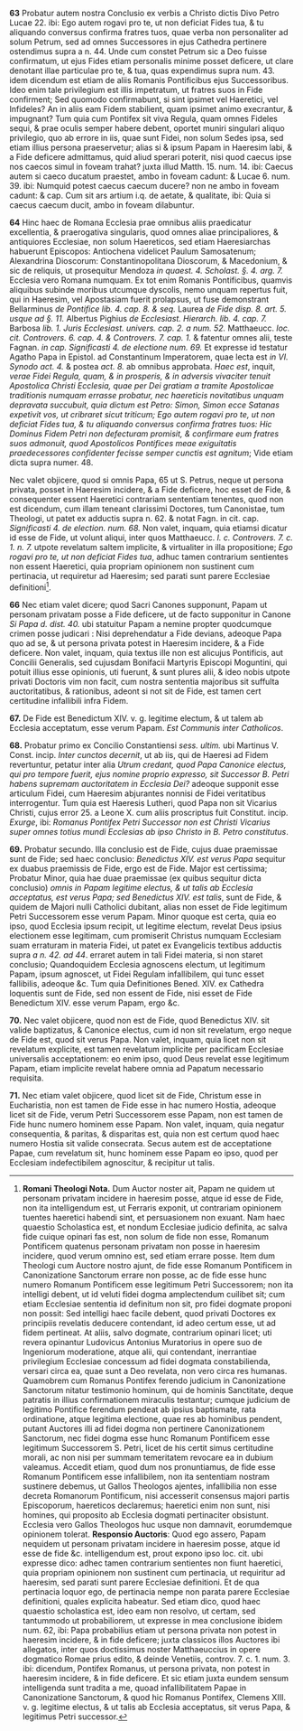 **63** Probatur autem nostra Conclusio ex verbis a Christo dictis Divo Petro Lucae 22. ibi: Ego autem rogavi pro te, ut non deficiat Fides tua, & tu aliquando conversus confirma fratres tuos, quae verba non personaliter ad solum Petrum, sed ad omnes Successores in ejus Cathedra pertinere ostendimus supra a n. 44. Unde cum constet Petrum sic a Deo fuisse confirmatum, ut ejus Fides etiam personalis minime posset deficere, ut clare denotant illae particulae pro te, & tua, quas expendimus supra num. 43. idem dicendum est etiam de aliis Romanis Pontificibus ejus Successoribus. Ideo enim tale privilegium est illis impetratum, ut fratres suos in Fide confirment; Sed quomodo confirmabunt, si sint ipsimet vel Haeretici, vel Infideles? An in aliis eam Fidem stabilient, quam ipsimet animo execrantur, & impugnant? Tum quia cum Pontifex sit viva Regula, quam omnes Fideles sequi, & prae oculis semper habere debent, oportet muniri singulari aliquo privilegio, quo ab errore in iis, quae sunt Fidei, non solum Sedes ipsa, sed etiam illius persona praeservetur; alias si & ipsum Papam in Haeresim labi, & a Fide deficere admittamus, quid aliud sperari poterit, nisi quod caecus ipse nos caecos simul in foveam trahat? juxta illud Matth. 15. num. 14. ibi: Caecus autem si caeco ducatum praestet, ambo in foveam cadunt: & Lucae 6. num. 39. ibi: Numquid potest caecus caecum ducere? non ne ambo in foveam cadunt: & cap. Cum sit ars artium i.q. de aetate, & qualitate, ibi: Quia si caecus caecum ducit, ambo in foveam dilabuntur.

**64** Hinc haec de Romana Ecclesia prae omnibus aliis praedicatur excellentia, & praerogativa singularis, quod omnes aliae principaliores, & antiquiores Ecclesiae, non solum Haereticos, sed etiam Haeresiarchas habuerunt Episcopos: Antiochena videlicet Paulum Samosatenum; Alexandrina Dioscorum: Constantinopolitana Dioscorum, & Macedonium, & sic de reliquis, ut prosequitur Mendoza *in quaest. 4. Scholast. §. 4. arg. 7.* Ecclesia vero Romana numquam. Ex tot enim Romanis Pontificibus, quamvis aliquibus subinde moribus utcumque dyscolis, nemo unquam repertus fuit, qui in Haeresim, vel Apostasiam fuerit prolapsus, ut fuse demonstrant Bellarminus *de Pontifice lib. 4. cap. 8. & seq.* Laurea *de Fide disp. 8. art. 5. usque ad §. 11.* Albertus Pighius *de Ecclesiast. Hierarch. lib. 4. cap. 7.* Barbosa *lib. 1. Juris Ecclesiast. univers. cap. 2. a num. 52.* Matthaeucc. *loc. cit. Controvers. 6. cap. 4. & Controvers. 7. cap. 1.* & fatentur omnes alii, teste Fagnan. *in cap. Significasti 4. de electione num. 69.* Et expresse id testatur Agatho Papa in Epistol. ad Constantinum Imperatorem, quae lecta est *in VI. Synodo act. 4.* & postea *act. 8.* ab omnibus approbata. *Haec est*, inquit, *verae Fidei Regula, quam, & in prosperis, & in adversis vivaciter tenuit Apostolica Christi Ecclesia, quae per Dei gratiam a tramite Apostolicae traditionis numquam errasse probatur, nec haereticis novitatibus unquam depravata succubuit, quia dictum est Petro: Simon, Simon ecce Satanas expetivit vos, ut cribraret sicut triticum; Ego autem rogavi pro te, ut non deficiat Fides tua, & tu aliquando conversus confirma fratres tuos: Hic Dominus Fidem Petri non defecturam promisit, & confirmare eum fratres suos admonuit, quod Apostolicos Pontifices meae exiguitatis praedecessores confidenter fecisse semper cunctis est agnitum*; Vide etiam dicta supra numer. 48.

Nec valet objicere, quod si omnis Papa, 65 ut S. Petrus, neque ut persona privata, posset in Haeresim incidere, & a Fide deficere, hoc esset de Fide, & consequenter essent Haeretici contrariam sententiam tenentes, quod non est dicendum, cum illam teneant clarissimi Doctores, tum Canonistae, tum Theologi, ut patet ex adductis supra n. 62. & notat Fagn. in cit. cap. *Significasti 4. de election. num. 68.* Non valet, inquam, quia etiamsi dicatur id esse de Fide, ut volunt aliqui, inter quos Matthaeucc. *l. c. Controvers. 7. c. 1. n. 7.* utpote revelatum saltem implicite, & virtualiter in illa propositione; *Ego rogavi pro te, ut non deficiat Fides tua*, adhuc tamen contrarium sentientes non essent Haeretici, quia propriam opinionem non sustinent cum pertinacia, ut requiretur ad Haeresim; sed parati sunt parere Ecclesiae definitioni[^1].

**66** Nec etiam valet dicere; quod Sacri Canones supponunt, Papam ut personam privatam posse a Fide deficere, ut de facto supponitur in Canone *Si Papa d. dist. 40.* ubi statuitur Papam a nemine propter quodcumque crimen posse judicari : Nisi deprehendatur a Fide devians, adeoque Papa quo ad se, & ut persona privata potest in Haeresim incidere, & a Fide deficere. Non valet, inquam, quia textus ille non est alicujus Pontificis, aut Concilii Generalis, sed cujusdam Bonifacii Martyris Episcopi Moguntini, qui potuit illius esse opinionis, uti fuerunt, & sunt plures alii, & ideo nobis utpote privati Doctoris vim non facit, cum nostra sententia majoribus sit suffulta auctoritatibus, & rationibus, adeont si not sit de Fide, est tamen cert certitudine infallibili infra Fidem.

**67.** De Fide est Benedictum XIV. v. g. legitime electum, & ut talem ab Ecclesia acceptatum, esse verum Papam. *Est Communis inter Catholicos*.

**68.** Probatur primo ex Concilio Constantiensi *sess. ultim.* ubi Martinus V. Const. incip. *Inter cunctos decernit*, ut ab iis, qui de Haeresi ad Fidem revertuntur, petatur inter alia *Utrum credant, quod Papa Canonice electus, qui pro tempore fuerit, ejus nomine proprio expresso, sit Successor B. Petri habens supremam auctoritatem in Ecclesia Dei?* adeoque supponit esse articulum Fidei, cum Haeresim abjurantes nonnisi de Fidei veritatibus interrogentur. Tum quia est Haeresis Lutheri, quod Papa non sit Vicarius Christi, cujus error 25. a Leone X. cum aliis proscriptus fuit Constitut. incip. *Exurge*, ibi: *Romanus Pontifex Petri Successor non est Christi Vicarius super omnes totius mundi Ecclesias ab ipso Christo in B. Petro constitutus*.

**69.** Probatur secundo. Illa conclusio est de Fide, cujus duae praemissae sunt de Fide; sed haec conclusio: *Benedictus XIV. est verus Papa* sequitur ex duabus praemissis de Fide, ergo est de Fide. Major est certissima; Probatur Minor, quia hae duae praemissae (ex quibus sequitur dicta conclusio) *omnis in Papam legitime electus, & ut talis ab Ecclesia acceptatus, est verus Papa; sed Benedictus XIV. est talis*, sunt de Fide, & quidem de Majori nulli Catholici dubitant, alias non esset de Fide legitimum Petri Successorem esse verum Papam. Minor quoque est certa, quia eo ipso, quod Ecclesia ipsum recipit, ut legitime electum, revelat Deus ipsius electionem esse legitimam, cum promiserit Christus numquam Ecclesiam suam erraturam in materia Fidei, ut patet ex Evangelicis textibus adductis supra *a n. 42. ad 44*. erraret autem in tali Fidei materia, si non staret conclusio; Quandoquidem Ecclesia agnoscens electum, ut legitimum Papam, ipsum agnoscet, ut Fidei Regulam infallibilem, qui tunc esset fallibilis, adeoque &c. Tum quia Definitiones Bened. XIV. ex Cathedra loquentis sunt de Fide, sed non essent de Fide, nisi esset de Fide Benedictum XIV. esse verum Papam, ergo &c.

**70.** Nec valet objicere, quod non est de Fide, quod Benedictus XIV. sit valide baptizatus, & Canonice electus, cum id non sit revelatum, ergo neque de Fide est, quod sit verus Papa. Non valet, inquam, quia licet non sit revelatum explicite, est tamen revelatum implicite per pacificam Ecclesiae universalis acceptationem: eo enim ipso, quod Deus revelat esse legitimum Papam, etiam implicite revelat habere omnia ad Papatum necessario requisita.

**71.** Nec etiam valet objicere, quod licet sit de Fide, Christum esse in Eucharistia, non est tamen de Fide esse in hac numero Hostia, adeoque licet sit de Fide, verum Petri Successorem esse Papam, non est tamen de Fide hunc numero hominem esse Papam. Non valet, inquam, quia negatur consequentia, & paritas, & disparitas est, quia non est certum quod haec numero Hostia sit valide consecrata. Secus autem est de acceptatione Papae, cum revelatum sit, hunc hominem esse Papam eo ipso, quod per Ecclesiam indefectibilem agnoscitur, & recipitur ut talis.

[^1]: **Romani Theologi Nota.** Dum Auctor noster ait, Papam ne quidem ut personam privatam incidere in haeresim posse, atque id esse de Fide, non ita intelligendum est, ut Ferraris exponit, ut contrariam opinionem tuentes haeretici habendi sint, et persuasionem non exuant. Nam haec quaestio Scholastica est, et nondum Ecclesiae judicio definita, ac salva fide cuique opinari fas est, non solum de fide non esse, Romanum Pontificem quatenus personam privatam non posse in haeresim incidere, quod verum omnino est, sed etiam errare posse. Item dum Theologi cum Auctore nostro ajunt, de fide esse Romanum Pontificem in Canonizatione Sanctorum errare non posse, ac de fide esse hunc numero Romanum Pontificem esse legitimum Petri Successorem; non ita intelligi debent, ut id veluti fidei dogma amplectendum cuilibet sit; cum etiam Ecclesiae sententia id definitum non sit, pro fidei dogmate proponi non possit: Sed intelligi haec facile debent, quod privati Doctores ex principiis revelatis deducere contendant, id adeo certum esse, ut ad fidem pertineat. At aliis, salvo dogmate, contrarium opinari licet; uti revera opinantur Ludovicus Antonius Muratorius in opere suo de Ingeniorum moderatione, atque alii, qui contendant, inerrantiae privilegium Ecclesiae concessum ad fidei dogmata constabilienda, versari circa ea, quae sunt a Deo revelata, non vero circa res humanas. Quamobrem cum Romanus Pontifex ferendo judicium in Canonizatione Sanctorum nitatur testimonio hominum, qui de hominis Sanctitate, deque patratis in illius confirmationem miraculis testantur; cumque judicium de legitimo Pontifice ferendum pendeat ab ipsius baptismate, rata ordinatione, atque legitima electione, quae res ab hominibus pendent, putant Auctores illi ad fidei dogma non pertinere Canonizationem Sanctorum, nec fidei dogma esse hunc Romanum Pontificem esse legitimum Successorem S. Petri, licet de his certit simus certitudine morali, ac non nisi per summam temeritatem revocare ea in dubium valeamus. Accedit etiam, quod dum nos pronuntiamus, de fide esse Romanum Pontificem esse infallibilem, non ita sententiam nostram sustinere debemus, ut Gallos Theologos ajentes, infallibilia non esse decreta Romanorum Pontificum, nisi accesserit consensus majori partis Episcoporum, haereticos declaremus; haeretici enim non sunt, nisi homines, qui proposito ab Ecclesia dogmati pertinaciter obsistunt. Ecclesia vero Gallos Theologos huc usque non damnavit, eorumdemque opinionem tolerat. **Responsio Auctoris**: Quod ego assero, Papam nequidem ut personam privatam incidere in haeresim posse, atque id esse de fide &c. intelligendum est, prout expono ipso loc. cit. ubi expresse dico: adhec tamen contrarium sentientes non fiunt haeretici, quia propriam opinionem non sustinent cum pertinacia, ut requiritur ad haeresim, sed parati sunt parere Ecclesiae definitioni. Et de qua pertinacia loquor ego, de pertinacia nempe non parata parere Ecclesiae definitioni, quales explicita habeatur. Sed etiam dico, quod haec quaestio scholastica est, ideo eam non resolvo, ut certam, sed tantummodo ut probabiliorem, ut expresse in mea conclusione ibidem num. 62, ibi: Papa probabilius etiam ut persona privata non potest in haeresim incidere, & in fide deficere; juxta classicos illos Auctores ibi allegatos, inter quos doctissimus noster Matthaeuccius in opere dogmatico Romae prius edito, & deinde Venetiis, controv. 7. c. 1. num. 3. ibi: dicendum, Pontifex Romanus, ut persona privata, non potest in haeresim incidere, & in fide deficere. Et sic etiam juxta eundem sensum intelligenda sunt tradita a me, quoad infallibilitatem Papae in Canonizatione Sanctorum, & quod hic Romanus Pontifex, Clemens XIII. v. g. legitime electus, & ut talis ab Ecclesia acceptatus, sit verus Papa, & legitimus Petri successor.